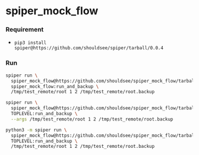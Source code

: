 # spiper_mock_flow


### Requirement

- `pip3 install spiper@https://github.com/shouldsee/spiper/tarball/0.0.4`

### Run

```sh
spiper run \
  spiper_mock_flow@https://github.com/shouldsee/spiper_mock_flow/tarball/master \
  spiper_mock_flow:run_and_backup \
  /tmp/test_remote/root 1 2 /tmp/test_remote/root.backup
```


```sh
spiper run \
  spiper_mock_flow@https://github.com/shouldsee/spiper_mock_flow/tarball/master \
  TOPLEVEL:run_and_backup \
  --args /tmp/test_remote/root 1 2 /tmp/test_remote/root.backup
```

```sh
python3 -m spiper run \
  spiper_mock_flow@https://github.com/shouldsee/spiper_mock_flow/tarball/master \
  TOPLEVEL:run_and_backup \
  /tmp/test_remote/root 1 2 /tmp/test_remote/root.backup
```
